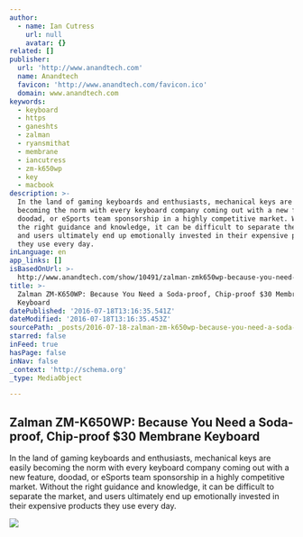 ```yaml
---
author:
  - name: Ian Cutress
    url: null
    avatar: {}
related: []
publisher:
  url: 'http://www.anandtech.com'
  name: Anandtech
  favicon: 'http://www.anandtech.com/favicon.ico'
  domain: www.anandtech.com
keywords:
  - keyboard
  - https
  - ganeshts
  - zalman
  - ryansmithat
  - membrane
  - iancutress
  - zm-k650wp
  - key
  - macbook
description: >-
  In the land of gaming keyboards and enthusiasts, mechanical keys are easily
  becoming the norm with every keyboard company coming out with a new feature,
  doodad, or eSports team sponsorship in a highly competitive market. Without
  the right guidance and knowledge, it can be difficult to separate the market,
  and users ultimately end up emotionally invested in their expensive products
  they use every day.
inLanguage: en
app_links: []
isBasedOnUrl: >-
  http://www.anandtech.com/show/10491/zalman-zmk650wp-because-you-need-a-sodaproof-chipproof-30-membrane-keyboard
title: >-
  Zalman ZM-K650WP: Because You Need a Soda-proof, Chip-proof $30 Membrane
  Keyboard
datePublished: '2016-07-18T13:16:35.541Z'
dateModified: '2016-07-18T13:16:35.453Z'
sourcePath: _posts/2016-07-18-zalman-zm-k650wp-because-you-need-a-soda-proof-chip-proof.md
starred: false
inFeed: true
hasPage: false
inNav: false
_context: 'http://schema.org'
_type: MediaObject

---
```

<article style=""><h1>Zalman ZM-K650WP: Because You Need a Soda-proof, Chip-proof $30 Membrane Keyboard</h1><p>In the land of gaming keyboards and enthusiasts, mechanical keys are easily becoming the norm with every keyboard company coming out with a new feature, doodad, or eSports team sponsorship in a highly competitive market. Without the right guidance and knowledge, it can be difficult to separate the market, and users ultimately end up emotionally invested in their expensive products they use every day.</p><img src="http://images.anandtech.com/doci/10491/k1_678x452.jpg" /></article>